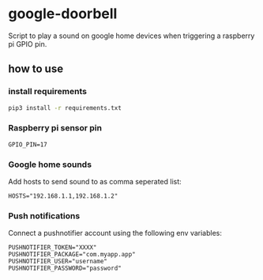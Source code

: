 # google-doorbell

Script to play a sound on google home devices when triggering a raspberry pi GPIO pin.

## how to use

### install requirements

```bash
pip3 install -r requirements.txt
```

### Raspberry pi sensor pin

```.env file
GPIO_PIN=17
```
### Google home sounds

Add hosts to send sound to as comma seperated list:


```.env file
HOSTS="192.168.1.1,192.168.1.2"
```

### Push notifications

Connect a pushnotifier account using the following env variables:

```.env file
PUSHNOTIFIER_TOKEN="XXXX"
PUSHNOTIFIER_PACKAGE="com.myapp.app"
PUSHNOTIFIER_USER="username"
PUSHNOTIFIER_PASSWORD="password"
```
